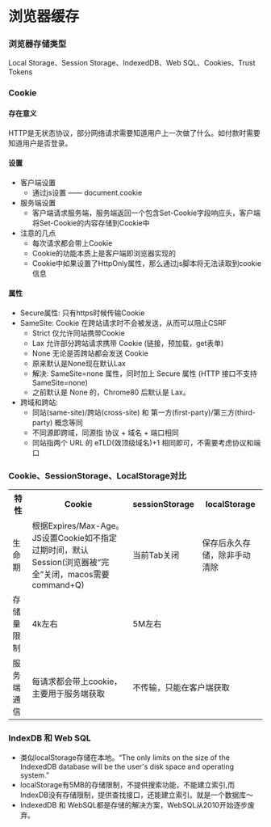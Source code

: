# 浏览器缓存
### 浏览器存储类型
Local Storage、Session Storage、IndexedDB、Web SQL、Cookies、Trust Tokens
### Cookie
#### 存在意义
HTTP是无状态协议，部分网络请求需要知道用户上一次做了什么。如付款时需要知道用户是否登录。
#### 设置
- 客户端设置
  - 通过js设置 —— document.cookie
- 服务端设置
  - 客户端请求服务端，服务端返回一个包含Set-Cookie字段响应头，客户端将Set-Cookie的内容存储到Cookie中
- 注意的几点
  - 每次请求都会带上Cookie
  - Cookie的功能本质上是客户端即浏览器实现的
  - Cookie中如果设置了HttpOnly属性，那么通过js脚本将无法读取到cookie信息

#### 属性
- Secure属性: 只有https时候传输Cookie
- SameSite: Cookie 在跨站请求时不会被发送，从而可以阻止CSRF
  - Strict 仅允许同站携带Cookie
  - Lax 允许部分跨站请求携带 Cookie (链接，预加载，get表单)
  - None 无论是否跨站都会发送 Cookie
  - 原来默认是None现在默认Lax
  - 解决: SameSite=none 属性，同时加上 Secure 属性 (HTTP 接口不支持 SameSite=none)
  - 之前默认是 None 的，Chrome80 后默认是 Lax。
- 跨域和跨站:
  - 同站(same-site)/跨站(cross-site) 和 第一方(first-party)/第三方(third-party) 概念等同
  - 不同源即跨域，同源指 协议 + 域名 + 端口相同
  - 同站指两个 URL 的 eTLD(效顶级域名)+1 相同即可，不需要考虑协议和端口


### Cookie、SessionStorage、LocalStorage对比
<table>
    <tr>
        <th>特性</th>
        <th>Cookie</th>
        <th>sessionStorage</th>
        <th>localStorage</th>
    </tr>
    <tr>
        <td>生命期</td>
        <td>根据Expires/Max-Age。JS设置Cookie如不指定过期时间，默认Session(浏览器被“完全”关闭，macos需要command+Q)</td>
        <td>当前Tab关闭</td>
        <td>保存后永久存储，除非手动清除</td>
    </tr>
    <tr>
        <td>存储量限制</td>
        <td>4k左右</td>
        <td colspan="2">5M左右</td>
    </tr>
    <tr>
        <td>服务端通信</td>
        <td>每请求都会带上cookie，主要用于服务端获取</td>
        <td colspan="2">不传输，只能在客户端获取</td>
    </tr>
</table>

### IndexDB 和 Web SQL
- 类似localStorage存储在本地。“The only limits on the size of the IndexedDB database will be the user's disk space and operating system.”
- localStorage有5MB的存储限制，不提供搜索功能，不能建立索引,而IndexDB没有存储限制，提供查找接口，还能建立索引。就是一个数据库～
- IndexedDB 和 WebSQL都是存储的解决方案，WebSQL从2010开始逐步废弃。
